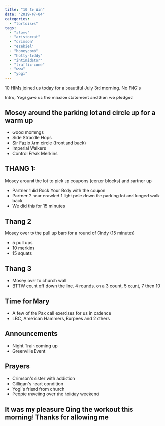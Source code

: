 ```yaml
---
title: "10 to Win"
date: "2019-07-04"
categories: 
  - "tortoises"
tags: 
  - "alamo"
  - "aristocrat"
  - "crimson"
  - "ezekiel"
  - "honeycomb"
  - "hotty-toddy"
  - "intimidator"
  - "traffic-cone"
  - "www"
  - "yogi"
---
```


10 HIMs joined us today for a beautiful July 3rd morning. No FNG's

Intro, Yogi gave us the mission statement and then we pledged

## Mosey around the parking lot and circle up for a warm up

- Good mornings
- Side Straddle Hops
- Sir Fazio Arm circle (front and back)
- Imperial Walkers
- Control Freak Merkins

## THANG 1:

Mosey around the lot to pick up coupons (center blocks) and partner up

- Partner 1 did Rock Your Body with the coupon
- Partner 2 bear crawled 1 light pole down the parking lot and lunged walk back
- We did this for 15 minutes

## Thang 2

Mosey over to the pull up bars for a round of Cindy (15 minutes)

- 5 pull ups
- 10 merkins
- 15 squats

## Thang 3

- Mosey over to church wall
- BTTW count off down the line. 4 rounds. on a 3 count, 5 count, 7 then 10

## Time for Mary

- A few of the Pax call exercises for us in cadence
- LBC, American Hammers, Burpees and 2 others

## Announcements

- Night Train coming up
- Greenville Event

## Prayers

- Crimson's sister with addiction
- Gilligan's heart condition
- Yogi's friend from church
- People traveling over the holiday weekend

## It was my pleasure Qing the workout this morning! Thanks for allowing me
